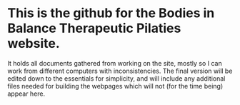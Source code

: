 # This is the github for the Bodies in Balance Therapeutic Pilaties website. 

It holds all documents gathered from working on the site, mostly so I can work from different computers with inconsistencies. The final version will be edited down to the essentials for simplicity, and will include any additional files needed for building the webpages which will not (for the time being) appear here.
